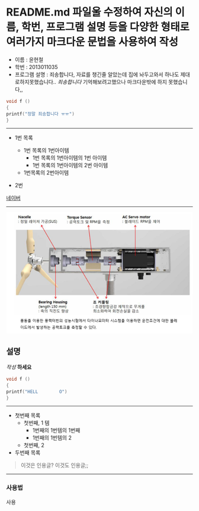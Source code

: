 # README.md 파일울 수정하여 자신의 이름, 학번, 프로그램 설명 등을 다양한 형태로 여러가지 마크다운 문법을 사용하여 작성

- 이름 : 윤현철
- 학번 : 2013011035
- 프로그램 설명 : 죄송합니다,  자료를 챙긴줄 알았는데 집에 놔두고와서 하나도 제대로하지못했습니다.. _죄송합니다_
              기억해보려고했으나 마크다운밖에 하지 못했습니다,,

```C
void f ()
{
printf("정말 죄송합니다 ㅠㅠ")
}
```
--------------

* 1번 목록
  - 1번 목록의 1번아이템
    + 1번 목록의 1번아이템의 1번 아이템
    + 1번 목록의 1번아이템의 2번 아이템
  - 1번목록의 2번아이템
  
* 2번 

[네이버](http://naver.com "네이버연결")

----

![이미지](https://github.com/yunhyeonchoel/Prob4/blob/master/%EB%8B%A4%EC%9D%B4%EB%82%98%EB%AA%A8%EB%AF%B8%ED%84%B0%20%EC%8B%9C%EC%8A%A4%ED%85%9C.PNG)

## 설명
*작성* __하세요__



```C
void f ()
{
printf("HELL        O")
}
```
--------------
* 첫번째 목록
  - 첫번째, 1 템
    + 1번째의 1번템의 1번째
    + 1번째의 1번템의 2
  - 첫번째, 2
* 두번째 목록

> 이것은 인용글?
이것도 인용글;;
***********
### 사용법
사용
